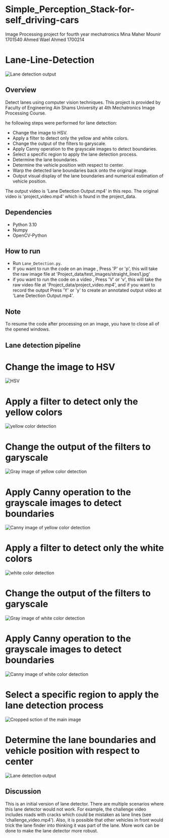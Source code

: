 # Simple_Perception_Stack-for-self_driving-cars
Image Processing project for fourth year mechatronics 
Mina Maher Mounir        1701540
Ahmed Wael Ahmed         1700214    
# Lane-Line-Detection
![Lane detection output](https://user-images.githubusercontent.com/68200593/165641851-3e0d67db-66d9-4aff-aa86-96fb17bc7e6f.JPG)
## Overview
Detect lanes using computer vision techniques. This project is provided by Faculty of Engineering Ain Shams University at 4th Mechatronics Image Processing Course.

he following steps were performed for lane detection:

* Change the image to HSV.
* Apply a filter to detect only the yellow and white colors.
* Change the output of the filters to garyscale.
* Apply Canny operation to the grayscale images to detect boundaries.
* Select a specific region to apply the lane detection process.
* Determine the lane boundaries.
* Determine the vehicle position with respect to center.
* Warp the detected lane boundaries back onto the original image.
* Output visual display of the lane boundaries and numerical estimation of vehicle position.

The output video is 'Lane Detection Output.mp4' in this repo. The original video is 'project_video.mp4' which is found in the project_data.

## Dependencies
* Python 3.10
* Numpy
* OpenCV-Python

## How to run
* Run `Lane_Detection.py`.
* If you want to run the code on an image , Press 'P' or 'p', this will take the raw image file at 'Project_data/test_images/straight_lines1.jpg'
* if you want to run the code on a video , Press 'V' or 'v', this will take the raw video file at 'Project_data/project_video.mp4', and if you want to record the output Press 'Y' or 'y' to create an annotated output video at 'Lane Detection Output.mp4'.

## Note
To resume the code after processing on an image, you have to close all of the opened windows.

## Lane detection pipeline

# Change the image to HSV
![HSV](https://user-images.githubusercontent.com/68200593/165647444-579f462b-d9ac-435b-8871-b5f891cae8a2.JPG)

# Apply a filter to detect only the yellow colors
![yellow color detection](https://user-images.githubusercontent.com/68200593/165647487-7edebb8d-1677-4edc-87ec-edd6c69d14d3.JPG)

# Change the output of the filters to garyscale
![Gray image of yellow color detection](https://user-images.githubusercontent.com/68200593/165647584-574c66bc-eb58-40df-9d90-bd37426c72c3.JPG)

# Apply Canny operation to the grayscale images to detect boundaries
![Canny image of yellow color detection](https://user-images.githubusercontent.com/68200593/165647642-f285c7e3-afc8-4ae6-b427-6d3b5b44dddf.JPG)

# Apply a filter to detect only the white colors
![white color detection](https://user-images.githubusercontent.com/68200593/165647708-1134f7d2-202d-46a9-b4f7-82baa4c710e0.JPG)

# Change the output of the filters to garyscale
![Gray image of white color detection](https://user-images.githubusercontent.com/68200593/165647745-3ccbede6-09f1-4322-a2a6-13755ec0db3f.JPG)

# Apply Canny operation to the grayscale images to detect boundaries
![Canny image of white color detection](https://user-images.githubusercontent.com/68200593/165647767-cfc0da7c-eaa9-4229-9d1b-6135bd9e96b1.JPG)

# Select a specific region to apply the lane detection process
![Cropped sction of the main image](https://user-images.githubusercontent.com/68200593/165647806-d9826fc7-43c5-4964-928a-bf41aefe4df2.JPG)

# Determine the lane boundaries and vehicle position with respect to center
![Lane detection output](https://user-images.githubusercontent.com/68200593/165647885-20f24a70-9f71-4234-8c66-fad44ed82940.JPG)

## Discussion
This is an initial version of lane detector. There are multiple scenarios where this lane detector would not work. For example, the challenge video includes roads with cracks which could be mistaken as lane lines (see 'challenge_video.mp4'). Also, it is possible that other vehicles in front would trick the lane finder into thinking it was part of the lane. More work can be done to make the lane detector more robust.
